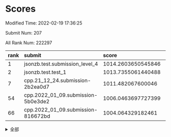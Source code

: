 # Scores

Modified Time: 2022-02-19 17:36:25

Submit Num: 207

All Rank Num: 222297

| rank |               submit               |       score        |       sigma        | pk_num |
| :--- | :--------------------------------- | :----------------- | :----------------- | :----- |
| 1    | jsonzb.test.submission_level_4     | 1014.2603650545846 | 0.8102096704048273 | 4294   |
| 2    | jsonzb.test.test_1                 | 1013.7355061440488 | 0.8127582039260015 | 4296   |
| 7    | cpp.21_12_24.submission-2b2ea0d7   | 1011.482067600046  | 0.8001182574880692 | 4293   |
| 54   | cpp.2022_01_09.submission-5b0e3de2 | 1006.0463697727399 | 0.7191662397875916 | 4294   |
| 66   | cpp.2022_01_09.submission-816672bd | 1004.064329182461  | 0.7100865959715105 | 4296   |


<details>
<summary>全部</summary>

| rank |                 submit                 |       score        |       sigma        | pk_num |
| :--- | :------------------------------------- | :----------------- | :----------------- | :----- |
| 1    | jsonzb.test.submission_level_4         | 1014.2603650545846 | 0.8102096704048273 | 4294   |
| 2    | jsonzb.test.test_1                     | 1013.7355061440488 | 0.8127582039260015 | 4296   |
| 3    | gobigger.level_3.submission_level_3_4  | 1012.7132060452786 | 0.785032981882801  | 4298   |
| 4    | gobigger.level_3.submission_level_3_32 | 1012.2736077518501 | 0.7664675450345755 | 4295   |
| 5    | gobigger.level_3.submission_level_3_48 | 1012.1086698746187 | 0.7848973437521004 | 4291   |
| 6    | gobigger.level_3.submission_level_3_2  | 1011.4858834111851 | 0.7854470723252557 | 4301   |
| 7    | cpp.21_12_24.submission-2b2ea0d7       | 1011.482067600046  | 0.8001182574880692 | 4293   |
| 8    | gobigger.level_3.submission_level_3_25 | 1011.319852165053  | 0.7727426653419667 | 4296   |
| 9    | gobigger.level_3.submission_level_3_44 | 1011.2974039601581 | 0.7701251738151201 | 4299   |
| 10   | gobigger.level_3.submission_level_3_1  | 1011.0398509467982 | 0.7775130567520238 | 4295   |
| 11   | gobigger.level_3.submission_level_3_12 | 1010.9498244890606 | 0.7587013079040638 | 4295   |
| 12   | gobigger.level_3.submission_level_3_22 | 1010.7379596605839 | 0.7521411968694178 | 4297   |
| 13   | gobigger.level_3.submission_level_3_10 | 1010.6705530089633 | 0.7413236316260775 | 4299   |
| 14   | gobigger.level_3.submission_level_3_23 | 1010.6397797830978 | 0.7559221993277417 | 4298   |
| 15   | gobigger.level_3.submission_level_3_33 | 1010.6141964733192 | 0.7624135503309589 | 4291   |
| 16   | gobigger.level_3.submission_level_3_34 | 1010.4760786498746 | 0.755089365720337  | 4299   |
| 17   | gobigger.level_3.submission_level_3_0  | 1010.4271821188883 | 0.7501810328805318 | 4294   |
| 18   | gobigger.level_3.submission_level_3_38 | 1010.3548237292458 | 0.7536155451471257 | 4291   |
| 19   | gobigger.level_3.submission_level_3_8  | 1010.3463046000709 | 0.754321968141112  | 4298   |
| 20   | gobigger.level_3.submission_level_3_27 | 1010.3103128813984 | 0.760676389202993  | 4295   |
| 21   | gobigger.level_3.submission_level_3_35 | 1010.274160469795  | 0.7651602622788342 | 4296   |
| 22   | gobigger.level_3.submission_level_3_7  | 1010.1810948122984 | 0.7790046422857134 | 4296   |
| 23   | gobigger.level_3.submission_level_3_28 | 1010.1023160785765 | 0.7774399589451352 | 4296   |
| 24   | gobigger.level_3.submission_level_3_19 | 1010.0869184083537 | 0.7776723896230912 | 4300   |
| 25   | gobigger.level_3.submission_level_3_37 | 1010.0677074147746 | 0.7473787351469208 | 4295   |
| 26   | gobigger.level_3.submission_level_3_11 | 1010.0419586190393 | 0.7388577438899032 | 4292   |
| 27   | gobigger.level_3.submission_level_3_15 | 1009.9880892367008 | 0.7610100202899949 | 4293   |
| 28   | gobigger.level_3.submission_level_3_36 | 1009.9867993357572 | 0.7407920833127065 | 4300   |
| 29   | gobigger.level_3.submission_level_3_40 | 1009.9477842859018 | 0.7594638209879883 | 4295   |
| 30   | gobigger.level_3.submission_level_3_9  | 1009.9274486678403 | 0.7612465958667586 | 4297   |
| 31   | gobigger.level_3.submission_level_3_5  | 1009.8957512325192 | 0.76730206084386   | 4301   |
| 32   | gobigger.level_3.submission_level_3_46 | 1009.869081993456  | 0.7510700271186689 | 4295   |
| 33   | gobigger.level_3.submission_level_3_31 | 1009.8252783677526 | 0.7765428768908013 | 4297   |
| 34   | gobigger.level_3.submission_level_3_39 | 1009.759790283633  | 0.7598023234395721 | 4297   |
| 35   | gobigger.level_3.submission_level_3_18 | 1009.7521578694665 | 0.7483010785965412 | 4298   |
| 36   | gobigger.level_3.submission_level_3_21 | 1009.7384436351817 | 0.757199724177327  | 4294   |
| 37   | gobigger.level_3.submission_level_3_47 | 1009.6953612925228 | 0.7594724179017479 | 4293   |
| 38   | gobigger.level_3.submission_level_3_13 | 1009.6262319085029 | 0.7576661049711887 | 4294   |
| 39   | gobigger.level_3.submission_level_3_42 | 1009.5388858796405 | 0.7501494464123187 | 4292   |
| 40   | gobigger.level_3.submission_level_3_3  | 1009.3551935601866 | 0.7671124194040494 | 4296   |
| 41   | gobigger.level_3.submission_level_3_14 | 1009.3113881748709 | 0.7542294097310184 | 4295   |
| 42   | gobigger.level_3.submission_level_3_16 | 1009.1944633556466 | 0.7621361669803526 | 4291   |
| 43   | gobigger.level_3.submission_level_3_30 | 1009.1455348103202 | 0.7509857197743727 | 4302   |
| 44   | gobigger.level_3.submission_level_3_29 | 1009.1309648035312 | 0.7382138668851429 | 4298   |
| 45   | gobigger.level_3.submission_level_3_49 | 1009.1116034588224 | 0.7509295005764459 | 4298   |
| 46   | gobigger.level_3.submission_level_3_45 | 1009.0918507444126 | 0.7388062623277564 | 4295   |
| 47   | gobigger.level_3.submission_level_3_20 | 1009.0077079168941 | 0.7435188086953055 | 4294   |
| 48   | gobigger.level_3.submission_level_3_43 | 1008.9671352904492 | 0.7479860296829545 | 4295   |
| 49   | gobigger.level_3.submission_level_3_17 | 1008.9670111381283 | 0.7285342634475794 | 4291   |
| 50   | gobigger.level_3.submission_level_3_6  | 1008.8757968958265 | 0.7503618697210134 | 4296   |
| 51   | gobigger.level_3.submission_level_3_41 | 1008.8009570123479 | 0.7583951821267617 | 4294   |
| 52   | gobigger.level_3.submission_level_3_26 | 1008.7494188250696 | 0.750973274176717  | 4296   |
| 53   | gobigger.level_3.submission_level_3_24 | 1008.1532201548584 | 0.7751214851747231 | 4290   |
| 54   | cpp.2022_01_09.submission-5b0e3de2     | 1006.0463697727399 | 0.7191662397875916 | 4294   |
| 55   | gobigger.level_1.submission_level_1_36 | 1004.6304646724603 | 0.7204213299024506 | 4292   |
| 56   | gobigger.level_1.submission_level_1_29 | 1004.5331019140363 | 0.722017795731798  | 4290   |
| 57   | gobigger.level_1.submission_level_1_22 | 1004.5138089001125 | 0.7283070174074331 | 4297   |
| 58   | gobigger.level_1.submission_level_1_23 | 1004.4949549394161 | 0.7191475164867909 | 4298   |
| 59   | gobigger.level_1.submission_level_1_15 | 1004.4577802514508 | 0.7259157614393569 | 4294   |
| 60   | gobigger.level_1.submission_level_1_8  | 1004.303484222559  | 0.7027014132690873 | 4294   |
| 61   | gobigger.level_1.submission_level_1_44 | 1004.2754366669055 | 0.7240713388138664 | 4296   |
| 62   | gobigger.level_1.submission_level_1_34 | 1004.2043778594993 | 0.7240939937650385 | 4296   |
| 63   | gobigger.level_1.submission_level_1_24 | 1004.1500663603882 | 0.7221732337300552 | 4298   |
| 64   | gobigger.level_1.submission_level_1_7  | 1004.1283467193773 | 0.7226820368596526 | 4296   |
| 65   | gobigger.level_1.submission_level_1_17 | 1004.102145052134  | 0.7242386975272832 | 4295   |
| 66   | cpp.2022_01_09.submission-816672bd     | 1004.064329182461  | 0.7100865959715105 | 4296   |
| 67   | gobigger.level_1.submission_level_1_33 | 1003.9846788713064 | 0.7045881246676019 | 4291   |
| 68   | gobigger.level_1.submission_level_1_28 | 1003.9137126143032 | 0.71807503141498   | 4300   |
| 69   | gobigger.level_1.submission_level_1_48 | 1003.7794231789136 | 0.7152533755319643 | 4295   |
| 70   | gobigger.level_1.submission_level_1_0  | 1003.7032616941802 | 0.7269693493965979 | 4294   |
| 71   | gobigger.level_1.submission_level_1_18 | 1003.6666305287553 | 0.7188613584841925 | 4299   |
| 72   | gobigger.level_1.submission_level_1_13 | 1003.6176142317896 | 0.7125946515209653 | 4300   |
| 73   | gobigger.level_1.submission_level_1_38 | 1003.6093255699994 | 0.7157736296259346 | 4295   |
| 74   | gobigger.level_1.submission_level_1_40 | 1003.5658670670631 | 0.7219048595399529 | 4301   |
| 75   | gobigger.level_1.submission_level_1_31 | 1003.5425746441615 | 0.7287259248205795 | 4298   |
| 76   | gobigger.level_1.submission_level_1_21 | 1003.534810144425  | 0.7169295485839865 | 4297   |
| 77   | gobigger.level_1.submission_level_1_42 | 1003.4815201723599 | 0.7128608430651947 | 4296   |
| 78   | gobigger.level_1.submission_level_1_26 | 1003.4107759252286 | 0.7148537926421239 | 4300   |
| 79   | gobigger.level_1.submission_level_1_45 | 1003.388181449204  | 0.7173020288057393 | 4293   |
| 80   | gobigger.level_1.submission_level_1_49 | 1003.3170298537151 | 0.7102841680857147 | 4294   |
| 81   | gobigger.level_1.submission_level_1_14 | 1003.2411987000097 | 0.7274996246942818 | 4293   |
| 82   | gobigger.level_1.submission_level_1_47 | 1003.2299285659037 | 0.718911842750665  | 4300   |
| 83   | gobigger.level_1.submission_level_1_3  | 1003.1959137798287 | 0.7145129544929504 | 4298   |
| 84   | gobigger.level_1.submission_level_1_20 | 1003.1932977826755 | 0.7092203503380984 | 4298   |
| 85   | gobigger.level_1.submission_level_1_25 | 1003.1770096548198 | 0.7095032840548599 | 4300   |
| 86   | gobigger.level_1.submission_level_1_35 | 1003.1623641498231 | 0.7147830605976411 | 4295   |
| 87   | gobigger.level_1.submission_level_1_39 | 1003.1367937972524 | 0.7123695457339945 | 4291   |
| 88   | gobigger.level_1.submission_level_1_37 | 1003.0112123372039 | 0.7008101496407159 | 4293   |
| 89   | gobigger.level_1.submission_level_1_5  | 1003.0028738723305 | 0.7226313479823506 | 4296   |
| 90   | gobigger.level_1.submission_level_1_43 | 1002.9348212868008 | 0.7140709350172766 | 4284   |
| 91   | gobigger.level_1.submission_level_1_41 | 1002.9108433979542 | 0.7112468352496623 | 4295   |
| 92   | gobigger.level_1.submission_level_1_30 | 1002.9021991902354 | 0.7113381771755981 | 4300   |
| 93   | gobigger.level_1.submission_level_1_32 | 1002.8429903830072 | 0.7082786780568527 | 4297   |
| 94   | gobigger.level_1.submission_level_1_16 | 1002.5965316956165 | 0.7117105368113346 | 4297   |
| 95   | gobigger.level_1.submission_level_1_1  | 1002.5525761884652 | 0.7162984323631416 | 4292   |
| 96   | gobigger.level_1.submission_level_1_11 | 1002.386113034645  | 0.7129616460176393 | 4300   |
| 97   | gobigger.level_1.submission_level_1_27 | 1002.3229191753986 | 0.7195658262511565 | 4298   |
| 98   | gobigger.level_1.submission_level_1_2  | 1002.2946057945095 | 0.7120904401204684 | 4291   |
| 99   | gobigger.level_1.submission_level_1_9  | 1002.2552746639185 | 0.7223504503387916 | 4300   |
| 100  | gobigger.level_1.submission_level_1_6  | 1002.2289413227916 | 0.7136648794186384 | 4296   |
| 101  | gobigger.level_1.submission_level_1_12 | 1002.1100646936367 | 0.7100564051655718 | 4298   |
| 102  | gobigger.level_1.submission_level_1_10 | 1001.872774799893  | 0.7150569841094528 | 4293   |
| 103  | gobigger.level_1.submission_level_1_46 | 1001.8683851487964 | 0.7082890074709626 | 4294   |
| 104  | gobigger.level_1.submission_level_1_19 | 1001.7398978641222 | 0.7119152060758329 | 4294   |
| 105  | gobigger.level_1.submission_level_1_4  | 1001.1753197881113 | 0.7085190662027595 | 4293   |
| 106  | gobigger.random.submission_random_41   | 997.6699414521073  | 0.7082758123047141 | 4289   |
| 107  | gobigger.random.submission_random_40   | 997.265712589057   | 0.7045976470767412 | 4298   |
| 108  | gobigger.random.submission_random_6    | 997.1484858072051  | 0.7145540243960865 | 4295   |
| 109  | gobigger.random.submission_random_34   | 997.0001912878593  | 0.7220515767808    | 4294   |
| 110  | gobigger.random.submission_random_36   | 996.9837319084711  | 0.725507370092457  | 4292   |
| 111  | gobigger.random.submission_random_10   | 996.9598497806788  | 0.7135218923196684 | 4292   |
| 112  | gobigger.random.submission_random_42   | 996.912822236766   | 0.7173702915046293 | 4296   |
| 113  | gobigger.random.submission_random_21   | 996.9113225194764  | 0.698499665466112  | 4293   |
| 114  | gobigger.random.submission_random_44   | 996.9006594509575  | 0.7059339557270963 | 4301   |
| 115  | gobigger.random.submission_random_37   | 996.8031982461281  | 0.7225555488833367 | 4295   |
| 116  | gobigger.random.submission_random_28   | 996.7867228735493  | 0.7173378058410753 | 4294   |
| 117  | gobigger.random.submission_random_17   | 996.7138540068162  | 0.6974935677720138 | 4296   |
| 118  | gobigger.random.submission_random_48   | 996.6603046905186  | 0.7245341785791232 | 4294   |
| 119  | gobigger.random.submission_random_47   | 996.6019216531255  | 0.7038842248780919 | 4293   |
| 120  | gobigger.random.submission_random_38   | 996.575999542647   | 0.7020234569102727 | 4295   |
| 121  | gobigger.random.submission_random_5    | 996.3834080714512  | 0.7147883345758741 | 4295   |
| 122  | gobigger.random.submission_random_23   | 996.370123105823   | 0.7010580310961151 | 4292   |
| 123  | gobigger.random.submission_random_35   | 996.3392257498367  | 0.7041066325724062 | 4302   |
| 124  | gobigger.random.submission_random_14   | 996.3243555872842  | 0.7003038301883131 | 4288   |
| 125  | gobigger.random.submission_random_3    | 996.2959813353697  | 0.7186247505557161 | 4294   |
| 126  | gobigger.random.submission_random_12   | 996.1347214067322  | 0.7084124780541724 | 4296   |
| 127  | gobigger.random.submission_random_4    | 996.0898316309618  | 0.7242782271197183 | 4292   |
| 128  | gobigger.random.submission_random_2    | 996.0714041765923  | 0.7190732364539276 | 4296   |
| 129  | gobigger.random.submission_random_7    | 995.9651795486681  | 0.7219013511334326 | 4296   |
| 130  | gobigger.random.submission_random_46   | 995.9034150946402  | 0.7109399676606302 | 4302   |
| 131  | gobigger.random.submission_random_24   | 995.8941911472537  | 0.7085065956210209 | 4295   |
| 132  | gobigger.random.submission_random_16   | 995.8469717096643  | 0.7200341629236827 | 4295   |
| 133  | gobigger.random.submission_random_19   | 995.8096177740729  | 0.7154879957634998 | 4298   |
| 134  | gobigger.random.submission_random_30   | 995.8095461837307  | 0.715864483721199  | 4298   |
| 135  | gobigger.random.submission_random_49   | 995.8089207326809  | 0.708501761390367  | 4298   |
| 136  | gobigger.random.submission_random_22   | 995.7415812608729  | 0.7068078547165558 | 4296   |
| 137  | gobigger.random.submission_random_27   | 995.6322770161134  | 0.7109973820306378 | 4299   |
| 138  | gobigger.random.submission_random_13   | 995.5414456793758  | 0.7139923149338836 | 4297   |
| 139  | gobigger.random.submission_random_15   | 995.4751324149322  | 0.7097700021999118 | 4294   |
| 140  | gobigger.random.submission_random_20   | 995.4694531795848  | 0.742875903831669  | 4296   |
| 141  | gobigger.random.submission_random_33   | 995.3778495955875  | 0.7192051733067033 | 4298   |
| 142  | gobigger.random.submission_random_9    | 995.282471229044   | 0.7105455304183919 | 4296   |
| 143  | gobigger.random.submission_random_25   | 995.2752807008562  | 0.713215437429157  | 4296   |
| 144  | gobigger.random.submission_random_43   | 995.209348851519   | 0.7107672565576284 | 4295   |
| 145  | gobigger.random.submission_random_31   | 995.1885227009361  | 0.7018496957771896 | 4295   |
| 146  | gobigger.random.submission_random_39   | 994.9499825263514  | 0.7312233050508585 | 4295   |
| 147  | gobigger.random.submission_random_11   | 994.9475062922239  | 0.7281007801058549 | 4298   |
| 148  | gobigger.random.submission_random_0    | 994.7060409744422  | 0.717361141978346  | 4293   |
| 149  | gobigger.random.submission_random_8    | 994.6957276416694  | 0.7207572188656205 | 4298   |
| 150  | gobigger.random.submission_random_18   | 994.6175651748499  | 0.7054907555800718 | 4297   |
| 151  | gobigger.random.submission_random_45   | 994.5820233643637  | 0.7308164986761826 | 4296   |
| 152  | gobigger.random.submission_random_29   | 994.5028244764844  | 0.7173087859484192 | 4292   |
| 153  | gobigger.random.submission_random_1    | 994.3502744327338  | 0.7135786130483531 | 4293   |
| 154  | gobigger.random.submission_random_32   | 994.3294992496042  | 0.7136183414317632 | 4297   |
| 155  | gobigger.random.submission_random_26   | 994.2791651900609  | 0.7300061029060065 | 4295   |
| 156  | gobigger.level_2.submission_level_2_17 | 994.0815918721285  | 0.7300811511540825 | 4296   |
| 157  | gobigger.level_2.submission_level_2_37 | 993.8933702835088  | 0.7443995414798101 | 4296   |
| 158  | gobigger.level_2.submission_level_2_24 | 993.8072451237618  | 0.7421855913269823 | 4298   |
| 159  | gobigger.level_2.submission_level_2_40 | 993.4719139249528  | 0.7317687547898715 | 4300   |
| 160  | gobigger.level_2.submission_level_2_27 | 993.3708141276784  | 0.7151519083316199 | 4298   |
| 161  | gobigger.level_2.submission_level_2_10 | 993.0454285104544  | 0.7464721374218181 | 4298   |
| 162  | gobigger.level_2.submission_level_2_11 | 993.0286109782187  | 0.7201892666749443 | 4297   |
| 163  | gobigger.level_2.submission_level_2_30 | 992.9732099812157  | 0.7414629111251227 | 4293   |
| 164  | gobigger.level_2.submission_level_2_20 | 992.8643451975997  | 0.75240597765531   | 4297   |
| 165  | gobigger.level_2.submission_level_2_38 | 992.8425653287114  | 0.7307632221108926 | 4294   |
| 166  | gobigger.level_2.submission_level_2_8  | 992.6991295876171  | 0.7501199413943131 | 4299   |
| 167  | gobigger.level_2.submission_level_2_34 | 992.6297981632881  | 0.7413859288745882 | 4299   |
| 168  | gobigger.level_2.submission_level_2_9  | 992.6224993964333  | 0.7455910694299541 | 4295   |
| 169  | gobigger.level_2.submission_level_2_7  | 992.6136372029094  | 0.7493836011519539 | 4294   |
| 170  | gobigger.level_2.submission_level_2_41 | 992.6096496187987  | 0.7481589254845703 | 4300   |
| 171  | gobigger.level_2.submission_level_2_13 | 992.5973427163436  | 0.7332729253223997 | 4290   |
| 172  | gobigger.level_2.submission_level_2_6  | 992.5559101916024  | 0.7392590724786149 | 4294   |
| 173  | gobigger.level_2.submission_level_2_2  | 992.5341271194122  | 0.7391370014569522 | 4300   |
| 174  | gobigger.level_2.submission_level_2_39 | 992.4919606269304  | 0.7503274153735731 | 4293   |
| 175  | gobigger.level_2.submission_level_2_29 | 992.3636094166076  | 0.7355773774445339 | 4297   |
| 176  | gobigger.level_2.submission_level_2_31 | 992.2715680927424  | 0.7312006217433787 | 4292   |
| 177  | gobigger.level_2.submission_level_2_16 | 992.2249329162358  | 0.7435932400343839 | 4294   |
| 178  | gobigger.level_2.submission_level_2_22 | 992.2142408841407  | 0.7692580921914526 | 4300   |
| 179  | gobigger.level_2.submission_level_2_28 | 992.1971536058142  | 0.7409149107550753 | 4296   |
| 180  | gobigger.level_2.submission_level_2_25 | 992.1136521773841  | 0.7321357989594364 | 4296   |
| 181  | gobigger.level_2.submission_level_2_15 | 992.0327322301317  | 0.7657341884265093 | 4299   |
| 182  | gobigger.level_2.submission_level_2_33 | 991.9926345706112  | 0.7485078194416741 | 4294   |
| 183  | gobigger.level_2.submission_level_2_21 | 991.9198155830231  | 0.7440375584550308 | 4297   |
| 184  | gobigger.level_2.submission_level_2_0  | 991.9049427237189  | 0.7431610238800793 | 4293   |
| 185  | gobigger.level_2.submission_level_2_23 | 991.8868655121394  | 0.7318770285510526 | 4297   |
| 186  | gobigger.level_2.submission_level_2_26 | 991.8035829021885  | 0.7728952492635457 | 4296   |
| 187  | gobigger.level_2.submission_level_2_49 | 991.792293369037   | 0.7344622031776719 | 4295   |
| 188  | gobigger.level_2.submission_level_2_43 | 991.703049286946   | 0.7520167243847568 | 4294   |
| 189  | gobigger.level_2.submission_level_2_4  | 991.5402067731738  | 0.7449849631135252 | 4294   |
| 190  | gobigger.level_2.submission_level_2_48 | 991.5252782024414  | 0.7586905352816474 | 4291   |
| 191  | gobigger.level_2.submission_level_2_12 | 991.2681141551051  | 0.760136771350867  | 4297   |
| 192  | gobigger.level_2.submission_level_2_32 | 991.2224545074594  | 0.748977862810074  | 4297   |
| 193  | gobigger.level_2.submission_level_2_42 | 991.2194558026133  | 0.7422658343877211 | 4287   |
| 194  | gobigger.level_2.submission_level_2_35 | 991.2018526358037  | 0.7705386245520032 | 4291   |
| 195  | gobigger.level_2.submission_level_2_47 | 991.1737807487085  | 0.7631519210865472 | 4298   |
| 196  | gobigger.level_2.submission_level_2_5  | 991.1724327506456  | 0.7636384080237241 | 4299   |
| 197  | gobigger.level_2.submission_level_2_36 | 991.0120014193363  | 0.7665884043441165 | 4293   |
| 198  | gobigger.level_2.submission_level_2_3  | 990.9707576694335  | 0.7712329624269583 | 4297   |
| 199  | gobigger.level_2.submission_level_2_46 | 990.9259565233897  | 0.7583274061707973 | 4299   |
| 200  | gobigger.level_2.submission_level_2_18 | 990.9059653918715  | 0.7611423110502673 | 4302   |
| 201  | gobigger.level_2.submission_level_2_44 | 990.8980486288725  | 0.7592703792025272 | 4296   |
| 202  | gobigger.level_2.submission_level_2_45 | 990.6041737983994  | 0.7684174838792706 | 4295   |
| 203  | gobigger.level_2.submission_level_2_1  | 990.5510989351284  | 0.7429193506320967 | 4292   |
| 204  | gobigger.level_2.submission_level_2_19 | 990.4271859545964  | 0.750160392166454  | 4294   |
| 205  | gobigger.level_2.submission_level_2_14 | 989.4597245472712  | 0.7795129221944708 | 4296   |
| 206  | gobigger.none.submission_none_1        | 978.7065935012786  | 1.223639183730769  | 4294   |
| 207  | gobigger.none.submission_none_0        | 977.0750918857511  | 1.345544981811606  | 4296   |

</details>